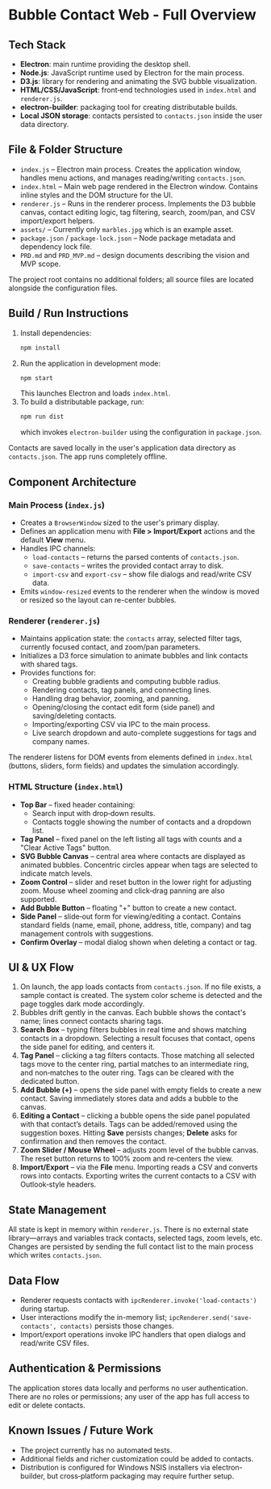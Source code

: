 # Bubble Contact Web - Full Overview

## Tech Stack
- **Electron**: main runtime providing the desktop shell.
- **Node.js**: JavaScript runtime used by Electron for the main process.
- **D3.js**: library for rendering and animating the SVG bubble visualization.
- **HTML/CSS/JavaScript**: front‑end technologies used in `index.html` and `renderer.js`.
- **electron-builder**: packaging tool for creating distributable builds.
- **Local JSON storage**: contacts persisted to `contacts.json` inside the user data directory.

## File & Folder Structure
- `index.js` – Electron main process. Creates the application window, handles menu actions, and manages reading/writing `contacts.json`.
- `index.html` – Main web page rendered in the Electron window. Contains inline styles and the DOM structure for the UI.
- `renderer.js` – Runs in the renderer process. Implements the D3 bubble canvas, contact editing logic, tag filtering, search, zoom/pan, and CSV import/export helpers.
- `assets/` – Currently only `marbles.jpg` which is an example asset.
- `package.json` / `package-lock.json` – Node package metadata and dependency lock file.
- `PRD.md` and `PRD_MVP.md` – design documents describing the vision and MVP scope.

The project root contains no additional folders; all source files are located alongside the configuration files.

## Build / Run Instructions
1. Install dependencies:
   ```bash
   npm install
   ```
2. Run the application in development mode:
   ```bash
   npm start
   ```
   This launches Electron and loads `index.html`.
3. To build a distributable package, run:
   ```bash
   npm run dist
   ```
   which invokes `electron-builder` using the configuration in `package.json`.

Contacts are saved locally in the user's application data directory as `contacts.json`. The app runs completely offline.

## Component Architecture

### Main Process (`index.js`)
- Creates a `BrowserWindow` sized to the user's primary display.
- Defines an application menu with **File > Import/Export** actions and the default **View** menu.
- Handles IPC channels:
  - `load-contacts` – returns the parsed contents of `contacts.json`.
  - `save-contacts` – writes the provided contact array to disk.
  - `import-csv` and `export-csv` – show file dialogs and read/write CSV data.
- Emits `window-resized` events to the renderer when the window is moved or resized so the layout can re-center bubbles.

### Renderer (`renderer.js`)
- Maintains application state: the `contacts` array, selected filter tags, currently focused contact, and zoom/pan parameters.
- Initializes a D3 force simulation to animate bubbles and link contacts with shared tags.
- Provides functions for:
  - Creating bubble gradients and computing bubble radius.
  - Rendering contacts, tag panels, and connecting lines.
  - Handling drag behavior, zooming, and panning.
  - Opening/closing the contact edit form (side panel) and saving/deleting contacts.
  - Importing/exporting CSV via IPC to the main process.
  - Live search dropdown and auto-complete suggestions for tags and company names.

The renderer listens for DOM events from elements defined in `index.html` (buttons, sliders, form fields) and updates the simulation accordingly.

### HTML Structure (`index.html`)
- **Top Bar** – fixed header containing:
  - Search input with drop‑down results.
  - Contacts toggle showing the number of contacts and a dropdown list.
- **Tag Panel** – fixed panel on the left listing all tags with counts and a "Clear Active Tags" button.
- **SVG Bubble Canvas** – central area where contacts are displayed as animated bubbles. Concentric circles appear when tags are selected to indicate match levels.
- **Zoom Control** – slider and reset button in the lower right for adjusting zoom. Mouse wheel zooming and click‑drag panning are also supported.
- **Add Bubble Button** – floating "+" button to create a new contact.
- **Side Panel** – slide‑out form for viewing/editing a contact. Contains standard fields (name, email, phone, address, title, company) and tag management controls with suggestions.
- **Confirm Overlay** – modal dialog shown when deleting a contact or tag.

## UI & UX Flow
1. On launch, the app loads contacts from `contacts.json`. If no file exists, a sample contact is created. The system color scheme is detected and the page toggles dark mode accordingly.
2. Bubbles drift gently in the canvas. Each bubble shows the contact's name; lines connect contacts sharing tags.
3. **Search Box** – typing filters bubbles in real time and shows matching contacts in a dropdown. Selecting a result focuses that contact, opens the side panel for editing, and centers it.
4. **Tag Panel** – clicking a tag filters contacts. Those matching all selected tags move to the center ring, partial matches to an intermediate ring, and non‑matches to the outer ring. Tags can be cleared with the dedicated button.
5. **Add Bubble (+)** – opens the side panel with empty fields to create a new contact. Saving immediately stores data and adds a bubble to the canvas.
6. **Editing a Contact** – clicking a bubble opens the side panel populated with that contact’s details. Tags can be added/removed using the suggestion boxes. Hitting **Save** persists changes; **Delete** asks for confirmation and then removes the contact.
7. **Zoom Slider / Mouse Wheel** – adjusts zoom level of the bubble canvas. The reset button returns to 100% zoom and re‑centers the view.
8. **Import/Export** – via the **File** menu. Importing reads a CSV and converts rows into contacts. Exporting writes the current contacts to a CSV with Outlook‑style headers.

## State Management
All state is kept in memory within `renderer.js`. There is no external state library—arrays and variables track contacts, selected tags, zoom levels, etc. Changes are persisted by sending the full contact list to the main process which writes `contacts.json`.

## Data Flow
- Renderer requests contacts with `ipcRenderer.invoke('load-contacts')` during startup.
- User interactions modify the in-memory list; `ipcRenderer.send('save-contacts', contacts)` persists those changes.
- Import/export operations invoke IPC handlers that open dialogs and read/write CSV files.

## Authentication & Permissions
The application stores data locally and performs no user authentication. There are no roles or permissions; any user of the app has full access to edit or delete contacts.

## Known Issues / Future Work
- The project currently has no automated tests.
- Additional fields and richer customization could be added to contacts.
- Distribution is configured for Windows NSIS installers via electron-builder, but cross‑platform packaging may require further setup.

